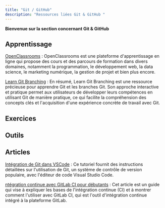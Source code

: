 ```yaml
---
title: "Git / GitHub"
description: "Ressources liées Git & GitHub "
---
```


**Bienvenue sur la section concernant Git & GitHub**


## Apprentissage

[OpenClassrooms](https://openclassrooms.com/fr/) : OpenClassrooms est une plateforme d'apprentissage en ligne qui propose des cours et des parcours de formation dans divers domaines, notamment la programmation, le développement web, la data science, le marketing numérique, la gestion de projet et bien plus encore.

[Learn Git Branching](https://learngitbranching.js.org/?locale=fr_FR) : En résumé, Learn Git Branching est une ressource précieuse pour apprendre Git et les branches Git. Son approche interactive et pratique permet aux utilisateurs de développer leurs compétences en utilisant Git de manière pratique, ce qui facilite la compréhension des concepts clés et l'acquisition d'une expérience concrète de travail avec Git.



## Exercices

## Outils

## Articles

[Intégration de Git dans VSCode](https://www.digitalocean.com/community/tutorials/how-to-use-git-integration-in-visual-studio-code-fr) :  Ce tutoriel fournit des instructions détaillées sur l'utilisation de Git, un système de contrôle de version populaire, avec l'éditeur de code Visual Studio Code.

[ntégration continue avec GitLab CI pour débutants](https://lydra.fr/integration-continue-gitlab-ci-pour-debutants/) : Cet article est un guide qui vise à expliquer les bases de l'intégration continue (CI) et à montrer comment l'utiliser avec GitLab CI, qui est l'outil d'intégration continue intégré à la plateforme GitLab.


